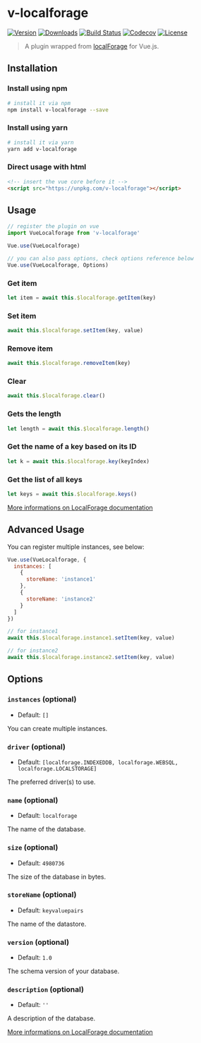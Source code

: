 # v-localforage

[![Version](https://img.shields.io/npm/v/v-localforage.svg)](https://www.npmjs.com/package/v-localforage)
[![Downloads](https://img.shields.io/npm/dt/v-localforage.svg)](https://www.npmjs.com/package/v-localforage)
[![Build Status](https://img.shields.io/travis/ricardogobbosouza/v-localforage)](https://travis-ci.org/ricardogobbosouza/v-localforage)
[![Codecov](https://img.shields.io/codecov/c/github/ricardogobbosouza/v-localforage)](https://codecov.io/gh/ricardogobbosouza/v-localforage)
[![License](https://img.shields.io/npm/l/v-localforage.svg)](LICENSE)

> A plugin wrapped from [localForage](https://github.com/localForage/localForage) for Vue.js.

## Installation

### Install using npm

```bash
# install it via npm
npm install v-localforage --save
```

### Install using yarn

```bash
# install it via yarn
yarn add v-localforage
```

### Direct usage with html

```html
<!-- insert the vue core before it -->
<script src="https://unpkg.com/v-localforage"></script>
```

## Usage

```js
// register the plugin on vue
import VueLocalforage from 'v-localforage'

Vue.use(VueLocalforage)

// you can also pass options, check options reference below
Vue.use(VueLocalforage, Options)
```

### Get item

```js
let item = await this.$localforage.getItem(key)
```

### Set item

```js
await this.$localforage.setItem(key, value)
```

### Remove item

```js
await this.$localforage.removeItem(key)
```

### Clear

```js
await this.$localforage.clear()
```

### Gets the length

```js
let length = await this.$localforage.length()
```

### Get the name of a key based on its ID

```js
let k = await this.$localforage.key(keyIndex)
```

### Get the list of all keys

```js
let keys = await this.$localforage.keys()
```

[More informations on LocalForage documentation](https://localforage.github.io/localForage/#data-api)

## Advanced Usage

You can register multiple instances, see below:

```js
Vue.use(VueLocalforage, {
  instances: [
    {
      storeName: 'instance1'
    },
    {
      storeName: 'instance2'
    }
  ]
})

// for instance1
await this.$localforage.instance1.setItem(key, value)

// for instance2
await this.$localforage.instance2.setItem(key, value)
```

## Options

### `instances` (optional)

- Default: `[]`

You can create multiple instances.

### `driver` (optional)

- Default: `[localforage.INDEXEDDB, localforage.WEBSQL, localforage.LOCALSTORAGE]`

The preferred driver(s) to use.

### `name` (optional)

- Default: `localforage`

The name of the database.

### `size` (optional)

- Default: `4980736`

The size of the database in bytes.

### `storeName` (optional)

- Default: `keyvaluepairs`

The name of the datastore.

### `version` (optional)

- Default: `1.0`

The schema version of your database.

### `description` (optional)

- Default: `''`

A description of the database.

[More informations on LocalForage documentation](https://localforage.github.io/localForage/#settings-api-config)

